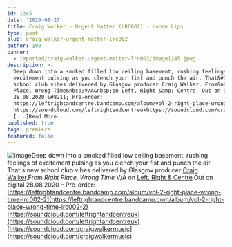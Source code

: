 ```yaml
---
id: 1245
date: '2020-08-27'
title: Craig Walker - Urgent Matter (LRC002) - Loose Lips
type: post
slug: craig-walker-urgent-matter-lrc002
author: 100
banner:
  - imported/craig-walker-urgent-matter-lrc002/image1245.jpeg
description: >-
  Deep down into a smoked filled low ceiling basement, rushing feelings of
  excitement pulsing as you clench your fist and punch the air. That&#39;s new
  school club vibes delivered by Glasgow producer Craig Walker. From&nbsp;Right
  Place, Wrong Time&nbsp;V/A&nbsp;on Left, Right &amp; Centre. Out on digital
  28.08.2020 &#8211; Pre-order:
  https://leftrightandcentre.bandcamp.com/album/vol-2-right-place-wrong-time-lrc002-2
  https://soundcloud.com/leftrightandcentreukhttps://soundcloud.com/craigwalkermusic
  [...]Read More...
published: true
tags: premiere
featured: false
---
```

![image](../imported/craig-walker-urgent-matter-lrc002/image1245.jpeg)Deep down into a smoked filled low ceiling basement, rushing feelings of excitement pulsing as you clench your fist and punch the air. That's new school club vibes delivered by Glasgow producer [Craig Walker](https://soundcloud.com/craigwalkermusic).From _Right Place, Wrong Time_ V/A on [Left, Right & Centre](https://leftrightandcentre.bandcamp.com/).Out on digital 28.08.2020 – Pre-order: [https://leftrightandcentre.bandcamp.com/album/vol-2-right-place-wrong-time-lrc002-2](https://leftrightandcentre.bandcamp.com/album/vol-2-right-place-wrong-time-lrc002-2)  
[https://soundcloud.com/leftrightandcentreuk](https://soundcloud.com/leftrightandcentreuk)  
[](https://soundcloud.com/craigwalkermusic)[https://soundcloud.com/craigwalkermusic](https://soundcloud.com/craigwalkermusic)